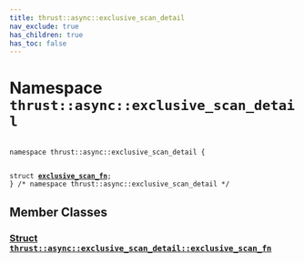 ```yaml
---
title: thrust::async::exclusive_scan_detail
nav_exclude: true
has_children: true
has_toc: false
---
```


# Namespace `thrust::async::exclusive_scan_detail`

<code class="doxybook">
<span>namespace thrust::async::exclusive&#95;scan&#95;detail {</span>
<br>
<span>struct <b><a href="{{ site.baseurl }}/api/classes/structthrust_1_1async_1_1exclusive__scan__detail_1_1exclusive__scan__fn.html">exclusive&#95;scan&#95;fn</a></b>;</span>
<span>} /* namespace thrust::async::exclusive&#95;scan&#95;detail */</span>
</code>

## Member Classes

<h3 id="struct-thrustasyncexclusive-scan-detailexclusive-scan-fn">
<a href="{{ site.baseurl }}/api/classes/structthrust_1_1async_1_1exclusive__scan__detail_1_1exclusive__scan__fn.html">Struct <code>thrust::async::exclusive&#95;scan&#95;detail::exclusive&#95;scan&#95;fn</code>
</a>
</h3>


